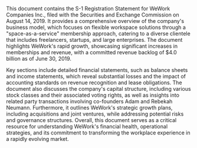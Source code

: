 This document contains the S-1 Registration Statement for WeWork Companies Inc., filed with the Securities and Exchange Commission on August 14, 2019. It provides a comprehensive overview of the company's business model, which focuses on flexible workspace solutions through a "space-as-a-service" membership approach, catering to a diverse clientele that includes freelancers, startups, and large enterprises. The document highlights WeWork's rapid growth, showcasing significant increases in memberships and revenue, with a committed revenue backlog of $4.0 billion as of June 30, 2019.

Key sections include detailed financial statements, such as balance sheets and income statements, which reveal substantial losses and the impact of accounting standards on revenue recognition and lease obligations. The document also discusses the company's capital structure, including various stock classes and their associated voting rights, as well as insights into related party transactions involving co-founders Adam and Rebekah Neumann. Furthermore, it outlines WeWork's strategic growth plans, including acquisitions and joint ventures, while addressing potential risks and governance structures. Overall, this document serves as a critical resource for understanding WeWork's financial health, operational strategies, and its commitment to transforming the workplace experience in a rapidly evolving market.